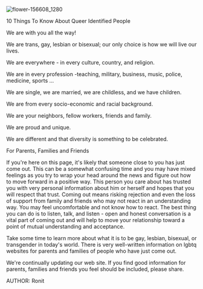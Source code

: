 ![flower-156608_1280](https://user-images.githubusercontent.com/123225727/213980519-51c0f373-2f71-4554-909a-b9092649f60c.png)
 
10 Things To Know About Queer Identified People



We are with you all the way!

We are trans, gay, lesbian or bisexual; our only choice is how we will live our lives.

We are everywhere - in every culture, country, and religion.

We are in every profession -teaching, military, business, music, police, medicine, sports ...

We are single, we are married, we are childless, and we have children.

We are from every socio-economic and racial background.

We are your neighbors, fellow workers, friends and family.


We are proud and unique.

We are different and that diversity is something to be celebrated.


For Parents, Families and Friends


If you're here on this page, it's likely that someone close to you has just come out. This can be a somewhat confusing time and you may have mixed feelings as you try to wrap your head around the news and figure out how to move forward in a positive way. This person you care about has trusted you with very personal information about him or herself and hopes that you will respect that trust. Coming out means risking rejection and even the loss of support from family and friends who may not react in an understanding way. You may feel uncomfortable and not know how to react. The best thing you can do is to listen, talk, and listen - open and honest conversation is a vital part of coming out and will help to move your relationship toward a point of mutual understanding and acceptance.

Take some time to learn more about what it is to be gay, lesbian, bisexual, or transgender in today's world. There is very well-written information on lgbtq websites for parents and families of people who have just come out. 

We're continually updating our web site. If you find good information for parents, families and friends you feel should be included, please share.



AUTHOR: Ronit
